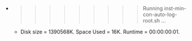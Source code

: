 * >>>>>>>>> Running inst-min-con-auto-log-root.sh ...
  * Disk size = 1390568K. Space Used = 16K. Runtime = 00:00:00:01.

